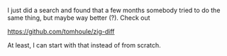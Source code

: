 I just did a search and found that a few months somebody tried to do the same thing, but maybe way better (?).  Check out

https://github.com/tomhoule/zig-diff

At least, I can start with that instead of from scratch.